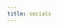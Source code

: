 ```yaml
---
title: socials
---
```


<head>
    <style>
        @keyframes bounce {
            from {transform: translateY(5em); opacity: 0;}
            50% {transform: translateY(-0.5em); opacity: 100;}
            to {transform: translateY(0em); opacity: 100;}
        }

        .social-buttons {
            display: flex;
            flex-flow: column nowrap;
            gap: 1em;
        }

        .social-buttons div {
            width: 35em;
            max-width: 100%;
            margin: 0 auto;
            border-radius: 10em;
            transition: transform .1s;
            text-align: center;
            animation-name: bounce;
        }

        .social-buttons a {
            color: var(--bg);
            text-decoration:none; 
            display:inline-block;
            width:100%;
            height:100%;
            padding: 1em 0em;
        }

        .social-buttons div:hover {
            transform: scale(1.05);
        }
    </style>
<head>

<div class="social-buttons">
    <div style="animation-duration: .5s; background-color: lavender">
        <a title="mastodon" href="https://fosstodon.org/@kramo">🐘 mastodon</a>
    </div>
    <div style="animation-duration: .6s; background-color: lightcyan">
        <a title="matrix" href="https://matrix.to/#/@kramo:matrix.org">💬 matrix</a>
    </div>
    <div style="animation-duration: .7s; background-color: white">
        <a title="github" href="https://github.com/kra-mo">😺 github</a>
    </div>
    <div style="animation-duration: .8s; background-color: papayawhip">
        <a title="gnome gitlab" href="https://gitlab.gnome.org/kramo">👣 gnome gitlab</a>
    </div>
    <div style="animation-duration: .9s; background-color: lightsteelblue">
        <a title="pixelfed" href="https://pixelfed.social/kramo">📷 pixelfed</a>
    </div>
    <div style="animation-duration: 1s; background-color: thistle">
        <a title="dribbble" href="https://dribbble.com/kramo">🏀 dribbble</a>
    </div>
</div>